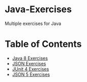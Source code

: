 # Java-Exercises
Multiple exercises for Java

# Table of Contents

* [Java 8 Exercises](https://github.com/alejoalvarez/Java-Exercises/tree/main/Exercises-Java%208)
* [JSON Exercises](https://github.com/alejoalvarez/Java-Exercises/tree/main/Exercise-JSON)
* [JUnit 4 Exercises](https://github.com/alejoalvarez/Java-Exercises/tree/main/Exercises-Junit4)
* [JSON 5 Exercises](https://github.com/alejoalvarez/Java-Exercises/tree/main/Exercises-JUnit%205)
